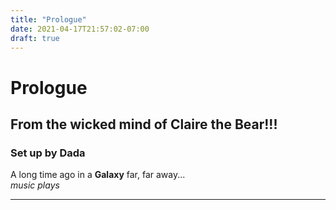 ```yaml
---
title: "Prologue"
date: 2021-04-17T21:57:02-07:00
draft: true
---
```

# Prologue
## From the wicked mind of Claire the Bear!!!
### Set up by Dada

A long time ago in a **Galaxy** far, far away...  
*music plays*  

---
